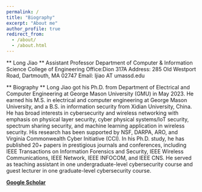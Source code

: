 ```yaml
---
permalink: /
title: "Biography"
excerpt: "About me"
author_profile: true
redirect_from: 
  - /about/
  - /about.html
---
```

** Long Jiao **
Assistant Professor
Department of Computer & Information Science
College of Engineering
Office:Dion 317A
Address: 285 Old Westport Road, Dartmouth, MA 02747
Email: ljiao AT umassd.edu

** Biography **
Long Jiao got his Ph.D. from Department of Electrical and Computer Engineering at George Mason University (GMU) in May 2023. He earned his M.S. in electrical and computer engineering at George Mason University, and a B.S. in information security from Xidian University, China. He has broad interests in cybersecurity and wireless networking with emphasis on physical layer security, cyber physical systems/IoT security, spectrum sharing security, and machine learning application in wireless security. His research has been supported by NSF, DARPA, ARO, and Virginia Commonwealth Cyber Initiative (CCI). In his Ph.D. study, he has published 20+ papers in prestigious journals and conferences, including IEEE Transactions on Information Forensics and Security, IEEE Wireless Communications, IEEE Network, IEEE INFOCOM, and IEEE CNS. He served as teaching assistant in one undergraduate-level cybersecurity course and guest lecturer in one graduate-level cybersecurity course.

**[Google Scholar](https://scholar.google.com/citations?user=lMtcRhsAAAAJ&hl=en&oi=ao)**


